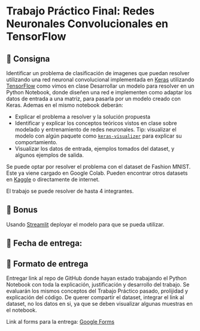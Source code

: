 # Trabajo Práctico Final: Redes Neuronales Convolucionales en TensorFlow

## 📑 Consigna

Identificar un problema de clasificación de imagenes que puedan resolver utilizando una red neuronal convolucional implementada en [Keras](https://keras.io/) utilizando [TensorFlow](https://www.tensorflow.org/) como vimos en clase
Desarrollar un modelo para resolver en un Python Notebook, donde diseñen una red e implementen como adaptar los datos de entrada a una matriz, para pasarla por un modelo creado con Keras.
Ademas en el mismo notebook deberán:

- Explicar el problema a resolver y la solución propuesta
- Identificar y explicar los conceptos teóricos vistos en clase sobre modelado y entrenamiento de redes neuronales. Tip: visualizar el modelo con algún paquete como [`keras-visualizer`](https://github.com/lordmahyar/keras-visualizer) para explicar su comportamiento.
- Visualizar los datos de entrada, ejemplos tomados del dataset, y algunos ejemplos de salida.

Se puede optar por resolver el problema con el dataset de Fashion MNIST. Este ya viene cargado en Google Colab.
Pueden encontrar otros datasets en [Kaggle](https://kaggle.com/) o directamente de internet.

El trabajo se puede resolver de hasta 4 integrantes.

## 🔋 Bonus

Usando [Streamlit](https://streamlit.io/) deployar el modelo para que se pueda utilizar.

## 📅 Fecha de entrega: 

## 📝 Formato de entrega

Entregar link al repo de GitHub donde hayan estado trabajando el Python Notebook con toda la explicación, justificación y desarrollo del trabajo. Se evaluarán los mismos conceptos del Trabajo Práctico pasado, prolijidad y explicación del código.
De querer compartir el dataset, integrar el link al dataset, no los datos en si, ya que se deben visualizar algunas muestras en el notebook.

Link al forms para la entrega: [Google Forms](https://forms.gle/9C3hxDdBi9uBnq956)
